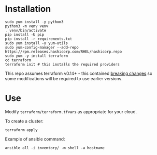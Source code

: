 
# Installation
```
sudo yum install -y python3
python3 -m venv venv
. venv/bin/activate
pip install -U pip
pip install -r requirements.txt
sudo yum install -y yum-utils
sudo yum-config-manager --add-repo https://rpm.releases.hashicorp.com/RHEL/hashicorp.repo
sudo yum -y install terraform
cd terraform
terraform init # this installs the required providers
```

This repo assumes terraform v0.14+ - this contained [breaking changes](https://www.terraform.io/upgrade-guides/0-14.html) so some modifications will be required to use earlier versions.

# Use

Modify `terraform/terraform.tfvars` as appropriate for your cloud.

To create a cluster:
```
terraform apply
```

Example of ansible command:
```
ansible all -i inventory/ -m shell -a hostname
```
